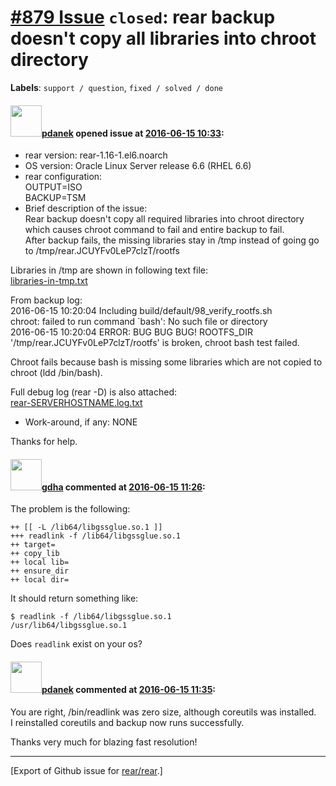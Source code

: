 [\#879 Issue](https://github.com/rear/rear/issues/879) `closed`: rear backup doesn't copy all libraries into chroot directory
=============================================================================================================================

**Labels**: `support / question`, `fixed / solved / done`

#### <img src="https://avatars.githubusercontent.com/u/19947508?v=4" width="50">[pdanek](https://github.com/pdanek) opened issue at [2016-06-15 10:33](https://github.com/rear/rear/issues/879):

-   rear version: rear-1.16-1.el6.noarch
-   OS version: Oracle Linux Server release 6.6 (RHEL 6.6)
-   rear configuration:  
    OUTPUT=ISO  
    BACKUP=TSM
-   Brief description of the issue:  
    Rear backup doesn't copy all required libraries into chroot
    directory which causes chroot command to fail and entire backup to
    fail.  
    After backup fails, the missing libraries stay in /tmp instead of
    going go to /tmp/rear.JCUYFv0LeP7clzT/rootfs

Libraries in /tmp are shown in following text file:  
[libraries-in-tmp.txt](https://github.com/rear/rear/files/315925/libraries-in-tmp.txt)

From backup log:  
2016-06-15 10:20:04 Including build/default/98\_verify\_rootfs.sh  
chroot: failed to run command \`bash': No such file or directory  
2016-06-15 10:20:04 ERROR: BUG BUG BUG! ROOTFS\_DIR
'/tmp/rear.JCUYFv0LeP7clzT/rootfs' is broken, chroot bash test failed.

Chroot fails because bash is missing some libraries which are not copied
to chroot (ldd /bin/bash).

Full debug log (rear -D) is also attached:  
[rear-SERVERHOSTNAME.log.txt](https://github.com/rear/rear/files/315917/rear-SERVERHOSTNAME.log.txt)

-   Work-around, if any: NONE

Thanks for help.

#### <img src="https://avatars.githubusercontent.com/u/888633?u=cdaeb31efcc0048d3619651aa18dd4b76e636b21&v=4" width="50">[gdha](https://github.com/gdha) commented at [2016-06-15 11:26](https://github.com/rear/rear/issues/879#issuecomment-226160316):

The problem is the following:

    ++ [[ -L /lib64/libgssglue.so.1 ]]
    +++ readlink -f /lib64/libgssglue.so.1
    ++ target=
    ++ copy_lib
    ++ local lib=
    ++ ensure_dir
    ++ local dir=

It should return something like:

    $ readlink -f /lib64/libgssglue.so.1
    /usr/lib64/libgssglue.so.1

Does `readlink` exist on your os?

#### <img src="https://avatars.githubusercontent.com/u/19947508?v=4" width="50">[pdanek](https://github.com/pdanek) commented at [2016-06-15 11:35](https://github.com/rear/rear/issues/879#issuecomment-226161889):

You are right, /bin/readlink was zero size, although coreutils was
installed.  
I reinstalled coreutils and backup now runs successfully.

Thanks very much for blazing fast resolution!

------------------------------------------------------------------------

\[Export of Github issue for
[rear/rear](https://github.com/rear/rear).\]

